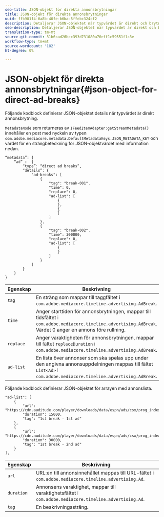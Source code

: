 ```yaml
---
seo-title: JSON-objekt för direkta annonsbrytningar
title: JSON-objekt för direkta annonsbrytningar
uuid: ffb901f4-0a8b-40fe-b6ba-5ffebc324cf2
description: Detaljerar JSON-objektet när typvärdet är direkt och brytningar
seo-description: Detaljerar JSON-objektet när typvärdet är direkt och brytningar
translation-type: tm+mt
source-git-commit: 31b6cad26bcc393d731080a70eff1c59551f1c8e
workflow-type: tm+mt
source-wordcount: '182'
ht-degree: 0%

---
```



# JSON-objekt för direkta annonsbrytningar{#json-object-for-direct-ad-breaks}

Följande kodblock definierar JSON-objektet details när typvärdet är direkt annonsbrytning.

`MetadataNode` som returneras av `IFeedItemAdapter:getStreamMetadata()` innehåller en post med nyckeln av typen `com.adobe.mediacore.metadata.DefaultMetadataKeys.JSON_METADATA_KEY` och värdet för en strängbeteckning för JSON-objektvärdet med information nedan.

```
“metadata”: { 
    “ad” :  { 
        “type”: “direct ad breaks”, 
        “details”: { 
            "ad-breaks": [ 
                { 
                    "tag": "break-001", 
                    "time": 0, 
                    "replace": 0, 
                    "ad-list": [ 
                        { 
                        }, 
                        { 
                        } 
                    ] 
                }, 
                { 
                    "tag": "break-002", 
                    "time": 300000, 
                    "replace": 0, 
                    "ad-list": [ 
                        { 
                        } 
                    ] 
                } 
            ] 
        } 
    } 
} 
```

| Egenskap | Beskrivning |
|---|---|
| `tag` | En sträng som mappar till taggfältet i `com.adobe.mediacore.timeline.advertising.AdBreak`. |
| `time` | Anger starttiden för annonsbrytningen, mappar till tidsfältet i `com.adobe.mediacore.timeline.advertising.AdBreak`. Värdet 0 anger en annons före rullning. |
| `replace` | Anger varaktigheten för annonsbrytningen, mappar till fältet `replaceDuration` i `com.adobe.mediacore.timeline.advertising.AdBreak`. |
| `ad-list` | En lista över annonser som ska spelas upp under den angivna annonsuppdelningen mappas till fältet `List<Ad>` i `com.adobe.mediacore.timeline.advertising.AdBreak`. |

Följande kodblock definierar JSON-objektet för arrayen med annonslista.

```
"ad-list": [ 
    { 
        "url": "https://cdn.auditude.com/player/downloads/data/espn/ads/csx/prog_index.m3u8", 
        "duration": 15000, 
        "tag": "1st break - 1st ad" 
    }, 
    { 
        "url": "https://cdn.auditude.com/player/downloads/data/espn/ads/csx/prog_index.m3u8", 
        "duration": 30000, 
        "tag": "1st break - 2nd ad" 
    } 
], 
```

| Egenskap | Beskrivning |
|---|---|
| `url` | URL:en till annonsinnehållet mappas till URL-fältet i `com.adobe.mediacore.timeline.advertising.Ad`. |
| `duration` | Annonsens varaktighet, mappar till varaktighetsfältet i `com.adobe.mediacore.timeline.advertising.Ad`. |
| `tag` | En beskrivningssträng. |

